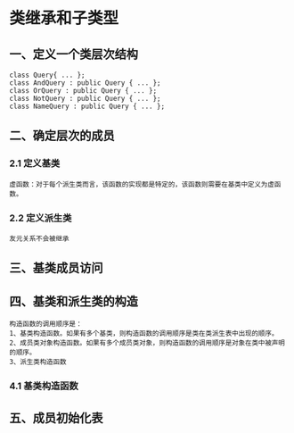 # 类继承和子类型
## 一、定义一个类层次结构
    class Query{ ... };
    class AndQuery : public Query { ... };
    class OrQuery : public Query { ... };
    class NotQuery : public Query { ... };
    class NameQuery : public Query { ... };
## 二、确定层次的成员
### 2.1 定义基类
    虚函数：对于每个派生类而言，该函数的实现都是特定的，该函数则需要在基类中定义为虚函数。
### 2.2 定义派生类
    友元关系不会被继承
## 三、基类成员访问
## 四、基类和派生类的构造
    构造函数的调用顺序是：
    1、基类构造函数。如果有多个基类，则构造函数的调用顺序是类在类派生表中出现的顺序。
    2、成员类对象构造函数。如果有多个成员类对象，则构造函数的调用顺序是对象在类中被声明的顺序。
    3、派生类构造函数
### 4.1 基类构造函数

## 五、成员初始化表
    